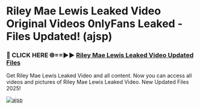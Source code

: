 # Riley Mae Lewis Leaked Video Original Videos 0nlyFans Leaked - Files Updated! (ajsp)

<h3>🔴 CLICK HERE 🌐==►► <a href="https://tinyurl.com/ehrbuxhb" rel="nofollow">Riley Mae Lewis Leaked Video Updated Files</a></h3>

Get Riley Mae Lewis Leaked Video and all content. Now you can access all videos and pictures of Riley Mae Lewis Leaked Video. New Updated Files 2025!

[![ajsp](https://i.imgur.com/lVYEuWS.gif)](https://tinyurl.com/ehrbuxhb)
